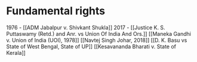 # Fundamental rights
1976 - [[ADM Jabalpur v. Shivkant Shukla]]
2017 - [[Justice K. S. Puttaswamy (Retd.) and Anr. vs Union Of India And Ors.]]
[[Maneka Gandhi v. Union of India (UOI), 1978]]
[[Navtej Singh Johar, 2018]]
[[D. K. Basu vs State of West Bengal, State of UP]]
[[Kesavananda Bharati v. State of Kerala]]